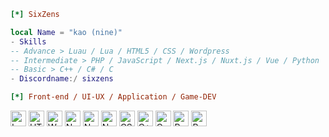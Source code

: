 ```ini
[*] SixZens
```

```lua
local Name = "kao (nine)"
- Skills 
-- Advance > Luau / Lua / HTML5 / CSS / Wordpress 
-- Intermediate > PHP / JavaScript / Next.js / Nuxt.js / Vue / Python
-- Basic > C++ / C# / C
- Discordname:/ sixzens
```

```ini
[*] Front-end / UI-UX / Application / Game-DEV
```
[<img src="https://img.shields.io/badge/Lua-2C2D72?&logo=Lua" title="Lua" height="25" />](https://www.lua.org/)
[<img src="https://img.shields.io/badge/HTML5-E34F26?logo=html5&logoColor=FFFFFF" title="HTML" height="25" />](https://www.w3schools.com/html/)
[<img src="https://img.shields.io/badge/Wordpress-21759B?logo=wordpress&logoColor=FFFFFF" title="Wordpress" height="25" />](https://wordpress.com/)
[<img src="https://img.shields.io/badge/Next.js-282C34?logo=next.js&logoColor=FFFFFF" title="Next.js" height="25" />](https://nextjs.org/)
[<img src="https://img.shields.io/badge/Nuxt.js-00DC82?logo=nuxt.js&logoColor=FFFFFF" title="Next.js" height="25" />](https://nuxt.com/)
[<img src="https://img.shields.io/badge/Vue.js-4FC08D?logo=vue.js&logoColor=FFFFFF" title="Next.js" height="25" />](https://vuejs.org/)
[<img src="https://img.shields.io/badge/CSS3-1572B6?logo=css3&logoColor=FFFFFF" title="CSS" height="25" />](https://www.w3schools.com/css/)
[<img src="https://img.shields.io/badge/C++-00599C?logo=cplusplus&logoColor=FFFFFF" title="C++" height="25" />](https://www.w3schools.com/cpp/default.asp)
[<img src="https://img.shields.io/badge/C-A8B9CC?logo=c&logoColor=FFFFFF" title="C" height="25" />](https://www.w3schools.com/c/index.php)
[<img src="https://img.shields.io/badge/Python-3776AB?logo=python&logoColor=FFFFFF" title="Python" height="25" />](https://www.python.org/)
[<img src="https://img.shields.io/badge/RobloxStudio-00A2FF?&logo=robloxstudio?" title="RobloxStudio" height="25" />](https://create.roblox.com/landing)
